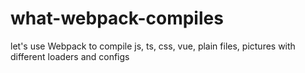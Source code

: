 # what-webpack-compiles
let's use Webpack to compile js, ts, css, vue, plain files, pictures with different loaders and configs
